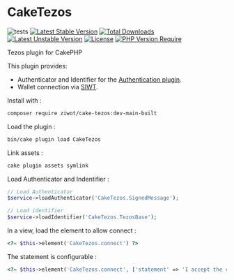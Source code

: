 # CakeTezos

![tests](https://github.com/ziwot/cake-tezos/workflows/tests/badge.svg)
[![Latest Stable Version](https://poser.pugx.org/ziwot/cake-tezos/v)](https://packagist.org/packages/ziwot/cake-tezos)
[![Total Downloads](https://poser.pugx.org/ziwot/cake-tezos/downloads)](https://packagist.org/packages/ziwot/cake-tezos)
[![Latest Unstable Version](https://poser.pugx.org/ziwot/cake-tezos/v/unstable)](https://packagist.org/packages/ziwot/cake-tezos)
[![License](https://poser.pugx.org/ziwot/cake-tezos/license)](https://packagist.org/packages/ziwot/cake-tezos)
[![PHP Version Require](https://poser.pugx.org/ziwot/cake-tezos/require/php)](https://packagist.org/packages/ziwot/cake-tezos)

Tezos plugin for CakePHP

This plugin provides:

- Authenticator and Identifier for the [Authentication plugin](https://book.cakephp.org/authentication/3/en/index.html).
- Wallet connection via [SIWT](https://github.com/StakeNow/SIWT).

Install with :

```sh
composer require ziwot/cake-tezos:dev-main-built
```

Load the plugin :

```sh
bin/cake plugin load CakeTezos
```

Link assets :

```sh
cake plugin assets symlink
```

Load Authenticator and Indentifier :

```php
// Load Authenticator
$service->loadAuthenticator('CakeTezos.SignedMessage');

// Load identifier
$service->loadIdentifier('CakeTezos.TezosBase');
```

In a view, load the element to allow connect :

```php
<?= $this->element('CakeTezos.connect') ?>
```

The statement is configurable :

```php
<?= $this->element('CakeTezos.connect', ['statement' => 'I accept the conditions']) ?>
```
